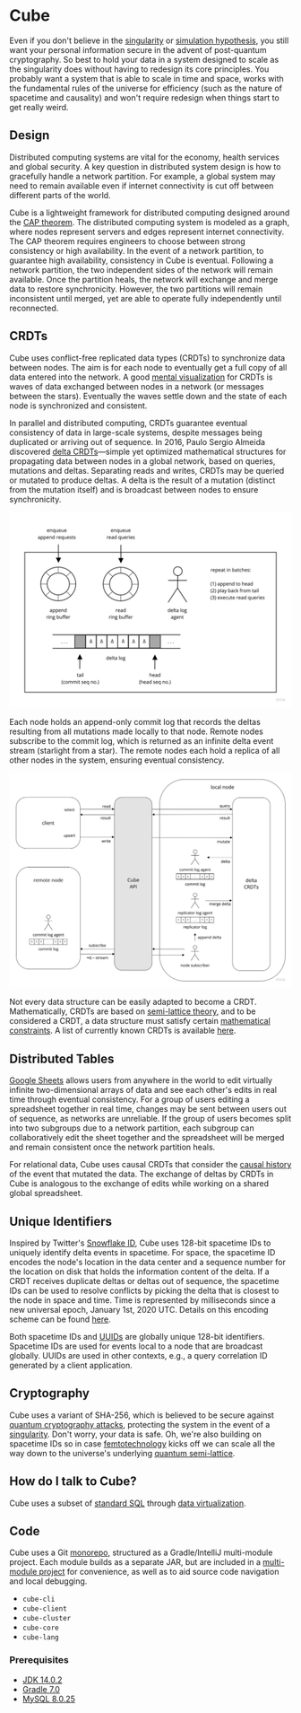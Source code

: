 # Cube

Even if you don't believe in the [singularity](https://en.wikipedia.org/wiki/Technological_singularity) or [simulation hypothesis](https://en.wikipedia.org/wiki/Simulation_hypothesis), you still want your personal information secure in the advent of post-quantum cryptography. So best to hold your data in a system designed to scale as the singularity does without having to redesign its core principles. You probably want a system that is able to scale in time and space, works with the fundamental rules of the universe for efficiency (such as the nature of spacetime and causality) and won't require redesign when things start to get really weird.

## Design

Distributed computing systems are vital for the economy, health services and global security. A key question in distributed system design is how to gracefully handle a network partition. For example, a global system may need to remain available even if internet connectivity is cut off between different parts of the world.

Cube is a lightweight framework for distributed computing designed around the [CAP theorem](https://en.wikipedia.org/wiki/CAP_theorem). The distributed computing system is modeled as a graph, where nodes represent servers and edges represent internet connectivity. The CAP theorem requires engineers to choose between strong consistency or high availability. In the event of a network partition, to guarantee high availability, consistency in Cube is eventual. Following a network partition, the two independent sides of the network will remain available. Once the partition heals, the network will exchange and merge data to restore synchronicity. However, the two partitions will remain inconsistent until merged, yet are able to operate fully independently until reconnected.

## CRDTs

Cube uses conflict-free replicated data types (CRDTs) to synchronize data between nodes. The aim is for each node to eventually get a full copy of all data entered into the network. A good [mental visualization](https://mwhittaker.github.io/consistency_in_distributed_systems/1_baseball.html) for CRDTs is waves of data exchanged between nodes in a network (or messages between the stars). Eventually the waves settle down and the state of each node is synchronized and consistent.

In parallel and distributed computing, CRDTs guarantee eventual consistency of data in large-scale systems, despite messages being duplicated or arriving out of sequence. In 2016, Paulo Sergio Almeida discovered [delta CRDTs](https://arxiv.org/pdf/1603.01529.pdf)—simple yet optimized mathematical structures for propagating data between nodes in a global network, based on queries, mutations and deltas. Separating reads and writes, CRDTs may be queried or mutated to produce deltas. A delta is the result of a mutation (distinct from the mutation itself) and is broadcast between nodes to ensure synchronicity.

![delta log agent](design/delta-log-agent.jpg)

Each node holds an append-only commit log that records the deltas resulting from all mutations made locally to that node. Remote nodes subscribe to the commit log, which is returned as an infinite delta event stream (starlight from a star). The remote nodes each hold a replica of all other nodes in the system, ensuring eventual consistency.

![delta replicator](design/delta-replicator.jpg)

Not every data structure can be easily adapted to become a CRDT. Mathematically, CRDTs are based on [semi-lattice theory](https://en.wikipedia.org/wiki/Join_and_meet), and to be considered a CRDT, a data structure must satisfy certain [mathematical constraints](https://en.wikipedia.org/wiki/Semilattice). A list of currently known CRDTs is available [here](https://en.wikipedia.org/wiki/Conflict-free_replicated_data_type#Known_CRDTs).

## Distributed Tables

[Google Sheets](https://josephg.com/blog/crdts-are-the-future/) allows users from anywhere in the world to edit virtually infinite two-dimensional arrays of data and see each other's edits in real time through eventual consistency. For a group of users editing a spreadsheet together in real time, changes may be sent between users out of sequence, as networks are unreliable. If  the group of users becomes split into two subgroups due to a network partition, each subgroup can collaboratively edit the sheet together and the spreadsheet will be merged and remain consistent once the network partition heals.

For relational data, Cube uses causal CRDTs that consider the [causal history](https://en.wikipedia.org/wiki/World_line) of the event that mutated the data. The exchange of deltas by CRDTs in Cube is analogous to the exchange of edits while working on a shared global spreadsheet.

## Unique Identifiers

Inspired by Twitter's [Snowflake ID](https://en.wikipedia.org/wiki/Snowflake_ID), Cube uses 128-bit spacetime IDs to uniquely identify delta events in spacetime. For space, the spacetime ID encodes the node's location in the data center and a sequence number for the location on disk that holds the information content of the delta. If a CRDT receives duplicate deltas or deltas out of sequence, the spacetime IDs can be used to resolve conflicts by picking the delta that is closest to the node in space and time. Time is represented by milliseconds since a new universal epoch, January 1st, 2020 UTC. Details on this encoding scheme can be found [here](https://github.com/Lyferise/cube/blob/master/cube-core/src/main/java/com/lyferise/cube/events/SpacetimeId.java).

Both spacetime IDs and [UUIDs](https://en.wikipedia.org/wiki/Universally_unique_identifier) are globally unique 128-bit identifiers. Spacetime IDs are used for events local to a node that are broadcast globally. UUIDs are used in other contexts, e.g., a query correlation ID generated by a client application.

## Cryptography

Cube uses a variant of SHA-256, which is believed to be secure against [quantum cryptography attacks](https://en.wikipedia.org/wiki/Post-quantum_cryptography), protecting the system in the event of a [singularity](https://en.wikipedia.org/wiki/Technological_singularity). Don't worry, your data is safe. Oh, we're also building on spacetime IDs so in case [femtotechnology](https://en.wikipedia.org/wiki/Femtotechnology) kicks off we can scale all the way down to the universe's underlying [quantum semi-lattice](https://www.quantamagazine.org/how-space-and-time-could-be-a-quantum-error-correcting-code-20190103).

## How do I talk to Cube?

Cube uses a subset of [standard SQL](https://en.wikipedia.org/wiki/SQL) through [data virtualization](https://en.wikipedia.org/wiki/Data_virtualization).

## Code

Cube uses a Git [monorepo](https://en.wikipedia.org/wiki/Monorepo), structured as a Gradle/IntelliJ multi-module project. Each module builds as a separate JAR, but are included in a [multi-module project](https://docs.gradle.org/current/userguide/multi_project_builds.html) for convenience, as well as to aid source code navigation and local debugging.

- `cube-cli`
- `cube-client`
- `cube-cluster`
- `cube-core`
- `cube-lang`

### Prerequisites

- [JDK 14.0.2](https://www.oracle.com/java/technologies/javase/jdk14-archive-downloads.html)
- [Gradle 7.0](https://gradle.org/releases)
- [MySQL 8.0.25](https://dev.mysql.com/downloads/mysql)